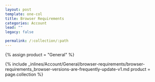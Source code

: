 ```yaml
---
layout: post
template: one-col
title: Browser Requirements
categories: Account
lead: ""
legacy: false

permalink: /:collection/:path
---
```



{% assign product = "General" %}

{% include _inlines/Account/General/browser-requirements/browser-requirements_browser-versions-are-frequently-update-v1.md  product = page.collection %}
